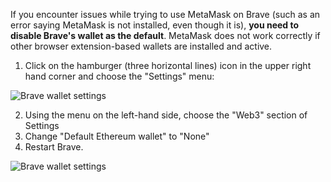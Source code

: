 If you encounter issues while trying to use MetaMask on Brave (such as an error saying MetaMask is not installed, even though it is), **you need to disable Brave's wallet as the default**. MetaMask does not work correctly if other browser extension-based wallets are installed and active.


1. Click on the hamburger (three horizontal lines) icon in the upper right hand corner and choose the "Settings" menu:


![Brave wallet settings](https://support.metamask.io/hc/article_attachments/14653358140187)


2. Using the menu on the left-hand side, choose the "Web3" section of Settings
3. Change "Default Ethereum wallet" to "None"
4. Restart Brave.


![Brave wallet settings](https://support.metamask.io/hc/article_attachments/14653413738523)


 


 


